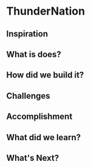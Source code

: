 # ThunderNation

## Inspiration


## What is does?


## How did we build it?


## Challenges


## Accomplishment


## What did we learn?


## What's Next?
